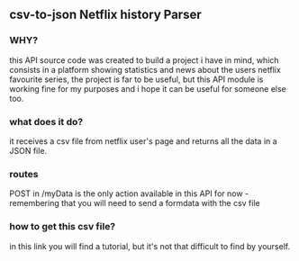 ## csv-to-json Netflix history Parser

### WHY?

this API source code was created to build a project i have in mind, which consists in a platform showing statistics and news about the users netflix favourite series, the project is far to be useful, but this API module is working fine for my purposes and i hope it can be useful for someone else too.

### what does it do?

it receives a csv file from netflix user's page and returns all the data in a JSON file.

### routes

POST in /myData is the only action available in this API for now - remembering that you will need to send a formdata with the csv file

### how to get this csv file?

in this link you will find a tutorial, but it's not that difficult to find by yourself.


